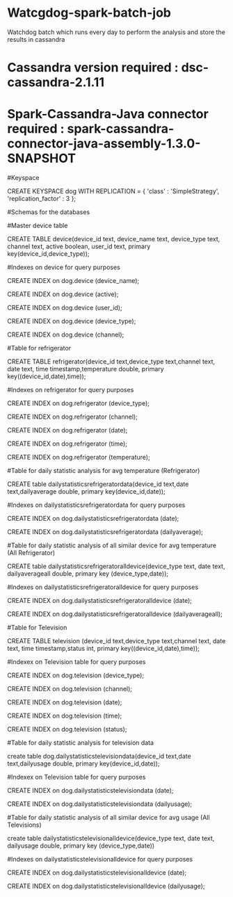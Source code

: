 # Watcgdog-spark-batch-job
Watchdog batch which runs every day to perform the analysis and store the results in cassandra
# Cassandra version required : dsc-cassandra-2.1.11
# Spark-Cassandra-Java connector required : spark-cassandra-connector-java-assembly-1.3.0-SNAPSHOT

#Keyspace


CREATE KEYSPACE dog WITH REPLICATION = { 'class' : 'SimpleStrategy', 'replication_factor' : 3 };

#Schemas for the databases

#Master device table 


CREATE TABLE device(device_id text, device_name text, device_type text, channel text, active boolean, user_id text, primary key(device_id,device_type));

#Indexes on device for query purposes


CREATE INDEX on dog.device (device_name);

CREATE INDEX on dog.device (active);

CREATE INDEX on dog.device (user_id);

CREATE INDEX on dog.device (device_type);

CREATE INDEX on dog.device (channel);

#Table for refrigerator


CREATE TABLE refrigerator(device_id text,device_type text,channel text, date text, time timestamp,temperature double, primary key((device_id,date),time));

#Indexes on refrigerator for query purposes


CREATE INDEX on dog.refrigerator (device_type);

CREATE INDEX on dog.refrigerator (channel);

CREATE INDEX on dog.refrigerator (date);

CREATE INDEX on dog.refrigerator (time);

CREATE INDEX on dog.refrigerator (temperature);




#Table for daily statistic analysis for avg temperature (Refrigerator)


CREATE table dailystatisticsrefrigeratordata(device_id text,date text,dailyaverage double, primary key(device_id,date));

#Indexes on dailystatisticsrefrigeratordata for query purposes


CREATE INDEX on dog.dailystatisticsrefrigeratordata (date);

CREATE INDEX on dog.dailystatisticsrefrigeratordata (dailyaverage);




#Table for daily statistic analysis of all similar device for avg temperature (All Refrigerator)


CREATE table dailystatisticsrefrigeratoralldevice(device_type text, date text, dailyaverageall double, primary key (device_type,date));

#Indexes on dailystatisticsrefrigeratoralldevice for query purposes


CREATE INDEX on dog.dailystatisticsrefrigeratoralldevice (date);

CREATE INDEX on dog.dailystatisticsrefrigeratoralldevice (dailyaverageall);


#Table for Television

CREATE TABLE television (device_id text,device_type text,channel text, date text, time timestamp,status int, primary key((device_id,date),time));


#Indexex on Television table for query purposes

CREATE INDEX on dog.television (device_type);

CREATE INDEX on dog.television (channel);

CREATE INDEX on dog.television (date);

CREATE INDEX on dog.television (time);

CREATE INDEX on dog.television (status);


#Table for daily statistic analysis for television data

create table dog.dailystatisticstelevisiondata(device_id text,date text,dailyusage double, primary key(device_id,date));


#Indexex on Television table for query purposes


CREATE INDEX on dog.dailystatisticstelevisiondata (date);

CREATE INDEX on dog.dailystatisticstelevisiondata (dailyusage);


#Table for daily statistic analysis of all similar device for avg usage (All Televisions)

create table dailystatisticstelevisionalldevice(device_type text, date text, dailyusage double, primary key (device_type,date))


#Indexes on dailystatisticstelevisionalldevice for query purposes

CREATE INDEX on dog.dailystatisticstelevisionalldevice (date);

CREATE INDEX on dog.dailystatisticstelevisionalldevice (dailyusage);

